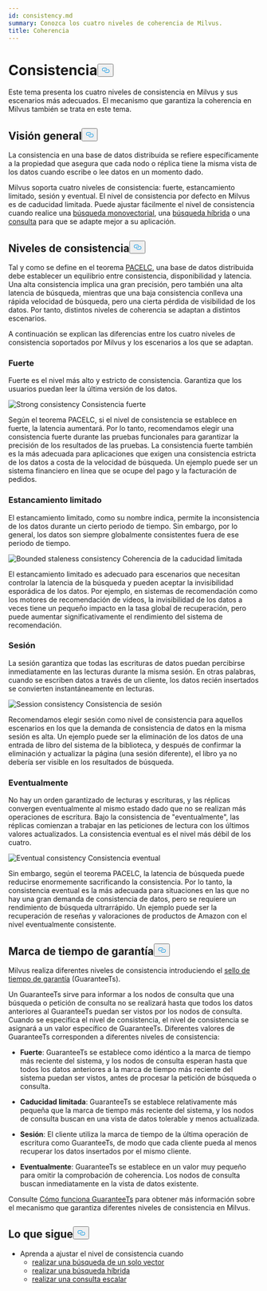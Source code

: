 ```yaml
---
id: consistency.md
summary: Conozca los cuatro niveles de coherencia de Milvus.
title: Coherencia
---
```

<h1 id="Consistency" class="common-anchor-header">Consistencia<button data-href="#Consistency" class="anchor-icon" translate="no">
      <svg translate="no"
        aria-hidden="true"
        focusable="false"
        height="20"
        version="1.1"
        viewBox="0 0 16 16"
        width="16"
      >
        <path
          fill="#0092E4"
          fill-rule="evenodd"
          d="M4 9h1v1H4c-1.5 0-3-1.69-3-3.5S2.55 3 4 3h4c1.45 0 3 1.69 3 3.5 0 1.41-.91 2.72-2 3.25V8.59c.58-.45 1-1.27 1-2.09C10 5.22 8.98 4 8 4H4c-.98 0-2 1.22-2 2.5S3 9 4 9zm9-3h-1v1h1c1 0 2 1.22 2 2.5S13.98 12 13 12H9c-.98 0-2-1.22-2-2.5 0-.83.42-1.64 1-2.09V6.25c-1.09.53-2 1.84-2 3.25C6 11.31 7.55 13 9 13h4c1.45 0 3-1.69 3-3.5S14.5 6 13 6z"
        ></path>
      </svg>
    </button></h1><p>Este tema presenta los cuatro niveles de consistencia en Milvus y sus escenarios más adecuados. El mecanismo que garantiza la coherencia en Milvus también se trata en este tema.</p>
<h2 id="Overview" class="common-anchor-header">Visión general<button data-href="#Overview" class="anchor-icon" translate="no">
      <svg translate="no"
        aria-hidden="true"
        focusable="false"
        height="20"
        version="1.1"
        viewBox="0 0 16 16"
        width="16"
      >
        <path
          fill="#0092E4"
          fill-rule="evenodd"
          d="M4 9h1v1H4c-1.5 0-3-1.69-3-3.5S2.55 3 4 3h4c1.45 0 3 1.69 3 3.5 0 1.41-.91 2.72-2 3.25V8.59c.58-.45 1-1.27 1-2.09C10 5.22 8.98 4 8 4H4c-.98 0-2 1.22-2 2.5S3 9 4 9zm9-3h-1v1h1c1 0 2 1.22 2 2.5S13.98 12 13 12H9c-.98 0-2-1.22-2-2.5 0-.83.42-1.64 1-2.09V6.25c-1.09.53-2 1.84-2 3.25C6 11.31 7.55 13 9 13h4c1.45 0 3-1.69 3-3.5S14.5 6 13 6z"
        ></path>
      </svg>
    </button></h2><p>La consistencia en una base de datos distribuida se refiere específicamente a la propiedad que asegura que cada nodo o réplica tiene la misma vista de los datos cuando escribe o lee datos en un momento dado.</p>
<p>Milvus soporta cuatro niveles de consistencia: fuerte, estancamiento limitado, sesión y eventual. El nivel de consistencia por defecto en Milvus es de caducidad limitada.  Puede ajustar fácilmente el nivel de consistencia cuando realice una <a href="/docs/es/single-vector-search.md">búsqueda monovectorial</a>, una <a href="/docs/es/multi-vector-search.md">búsqueda híbrida</a> o una <a href="/docs/es/get-and-scalar-query.md">consulta</a> para que se adapte mejor a su aplicación.</p>
<h2 id="Consistency-levels" class="common-anchor-header">Niveles de consistencia<button data-href="#Consistency-levels" class="anchor-icon" translate="no">
      <svg translate="no"
        aria-hidden="true"
        focusable="false"
        height="20"
        version="1.1"
        viewBox="0 0 16 16"
        width="16"
      >
        <path
          fill="#0092E4"
          fill-rule="evenodd"
          d="M4 9h1v1H4c-1.5 0-3-1.69-3-3.5S2.55 3 4 3h4c1.45 0 3 1.69 3 3.5 0 1.41-.91 2.72-2 3.25V8.59c.58-.45 1-1.27 1-2.09C10 5.22 8.98 4 8 4H4c-.98 0-2 1.22-2 2.5S3 9 4 9zm9-3h-1v1h1c1 0 2 1.22 2 2.5S13.98 12 13 12H9c-.98 0-2-1.22-2-2.5 0-.83.42-1.64 1-2.09V6.25c-1.09.53-2 1.84-2 3.25C6 11.31 7.55 13 9 13h4c1.45 0 3-1.69 3-3.5S14.5 6 13 6z"
        ></path>
      </svg>
    </button></h2><p>Tal y como se define en el teorema <a href="https://en.wikipedia.org/wiki/PACELC_theorem">PACELC</a>, una base de datos distribuida debe establecer un equilibrio entre consistencia, disponibilidad y latencia. Una alta consistencia implica una gran precisión, pero también una alta latencia de búsqueda, mientras que una baja consistencia conlleva una rápida velocidad de búsqueda, pero una cierta pérdida de visibilidad de los datos. Por tanto, distintos niveles de coherencia se adaptan a distintos escenarios.</p>
<p>A continuación se explican las diferencias entre los cuatro niveles de consistencia soportados por Milvus y los escenarios a los que se adaptan.</p>
<h3 id="Strong" class="common-anchor-header">Fuerte</h3><p>Fuerte es el nivel más alto y estricto de consistencia. Garantiza que los usuarios puedan leer la última versión de los datos.</p>
<p>
  
   <span class="img-wrapper"> <img translate="no" src="/docs/v2.4.x/assets/Consistency_Strong.png" alt="Strong consistency" class="doc-image" id="strong-consistency" />
   </span> <span class="img-wrapper"> <span>Consistencia fuerte</span> </span></p>
<p>Según el teorema PACELC, si el nivel de consistencia se establece en fuerte, la latencia aumentará. Por lo tanto, recomendamos elegir una consistencia fuerte durante las pruebas funcionales para garantizar la precisión de los resultados de las pruebas. La consistencia fuerte también es la más adecuada para aplicaciones que exigen una consistencia estricta de los datos a costa de la velocidad de búsqueda. Un ejemplo puede ser un sistema financiero en línea que se ocupe del pago y la facturación de pedidos.</p>
<h3 id="Bounded-staleness" class="common-anchor-header">Estancamiento limitado</h3><p>El estancamiento limitado, como su nombre indica, permite la inconsistencia de los datos durante un cierto periodo de tiempo. Sin embargo, por lo general, los datos son siempre globalmente consistentes fuera de ese periodo de tiempo.</p>
<p>
  
   <span class="img-wrapper"> <img translate="no" src="/docs/v2.4.x/assets/Consistency_Bounded.png" alt="Bounded staleness consistency" class="doc-image" id="bounded-staleness-consistency" />
   </span> <span class="img-wrapper"> <span>Coherencia de la caducidad limitada</span> </span></p>
<p>El estancamiento limitado es adecuado para escenarios que necesitan controlar la latencia de la búsqueda y pueden aceptar la invisibilidad esporádica de los datos. Por ejemplo, en sistemas de recomendación como los motores de recomendación de vídeos, la invisibilidad de los datos a veces tiene un pequeño impacto en la tasa global de recuperación, pero puede aumentar significativamente el rendimiento del sistema de recomendación.</p>
<h3 id="Session" class="common-anchor-header">Sesión</h3><p>La sesión garantiza que todas las escrituras de datos puedan percibirse inmediatamente en las lecturas durante la misma sesión. En otras palabras, cuando se escriben datos a través de un cliente, los datos recién insertados se convierten instantáneamente en lecturas.</p>
<p>
  
   <span class="img-wrapper"> <img translate="no" src="/docs/v2.4.x/assets/Consistency_Session.png" alt="Session consistency" class="doc-image" id="session-consistency" />
   </span> <span class="img-wrapper"> <span>Consistencia de sesión</span> </span></p>
<p>Recomendamos elegir sesión como nivel de consistencia para aquellos escenarios en los que la demanda de consistencia de datos en la misma sesión es alta. Un ejemplo puede ser la eliminación de los datos de una entrada de libro del sistema de la biblioteca, y después de confirmar la eliminación y actualizar la página (una sesión diferente), el libro ya no debería ser visible en los resultados de búsqueda.</p>
<h3 id="Eventually" class="common-anchor-header">Eventualmente</h3><p>No hay un orden garantizado de lecturas y escrituras, y las réplicas convergen eventualmente al mismo estado dado que no se realizan más operaciones de escritura. Bajo la consistencia de &quot;eventualmente&quot;, las réplicas comienzan a trabajar en las peticiones de lectura con los últimos valores actualizados. La consistencia eventual es el nivel más débil de los cuatro.</p>
<p>
  
   <span class="img-wrapper"> <img translate="no" src="/docs/v2.4.x/assets/Consistency_Eventual.png" alt="Eventual consistency" class="doc-image" id="eventual-consistency" />
   </span> <span class="img-wrapper"> <span>Consistencia eventual</span> </span></p>
<p>Sin embargo, según el teorema PACELC, la latencia de búsqueda puede reducirse enormemente sacrificando la consistencia. Por lo tanto, la consistencia eventual es la más adecuada para situaciones en las que no hay una gran demanda de consistencia de datos, pero se requiere un rendimiento de búsqueda ultrarrápido. Un ejemplo puede ser la recuperación de reseñas y valoraciones de productos de Amazon con el nivel eventualmente consistente.</p>
<h2 id="Guarantee-timestamp" class="common-anchor-header">Marca de tiempo de garantía<button data-href="#Guarantee-timestamp" class="anchor-icon" translate="no">
      <svg translate="no"
        aria-hidden="true"
        focusable="false"
        height="20"
        version="1.1"
        viewBox="0 0 16 16"
        width="16"
      >
        <path
          fill="#0092E4"
          fill-rule="evenodd"
          d="M4 9h1v1H4c-1.5 0-3-1.69-3-3.5S2.55 3 4 3h4c1.45 0 3 1.69 3 3.5 0 1.41-.91 2.72-2 3.25V8.59c.58-.45 1-1.27 1-2.09C10 5.22 8.98 4 8 4H4c-.98 0-2 1.22-2 2.5S3 9 4 9zm9-3h-1v1h1c1 0 2 1.22 2 2.5S13.98 12 13 12H9c-.98 0-2-1.22-2-2.5 0-.83.42-1.64 1-2.09V6.25c-1.09.53-2 1.84-2 3.25C6 11.31 7.55 13 9 13h4c1.45 0 3-1.69 3-3.5S14.5 6 13 6z"
        ></path>
      </svg>
    </button></h2><p>Milvus realiza diferentes niveles de consistencia introduciendo el <a href="https://github.com/milvus-io/milvus/blob/f3f46d3bb2dcae2de0bdb7bc0f7b20a72efceaab/docs/developer_guides/how-guarantee-ts-works.md">sello de tiempo de garantía</a> (GuaranteeTs).</p>
<p>Un GuaranteeTs sirve para informar a los nodos de consulta que una búsqueda o petición de consulta no se realizará hasta que todos los datos anteriores al GuaranteeTs puedan ser vistos por los nodos de consulta. Cuando se especifica el nivel de consistencia, el nivel de consistencia se asignará a un valor específico de GuaranteeTs. Diferentes valores de GuaranteeTs corresponden a diferentes niveles de consistencia:</p>
<ul>
<li><p><strong>Fuerte</strong>: GuaranteeTs se establece como idéntico a la marca de tiempo más reciente del sistema, y los nodos de consulta esperan hasta que todos los datos anteriores a la marca de tiempo más reciente del sistema puedan ser vistos, antes de procesar la petición de búsqueda o consulta.</p></li>
<li><p><strong>Caducidad limitada</strong>: GuaranteeTs se establece relativamente más pequeña que la marca de tiempo más reciente del sistema, y los nodos de consulta buscan en una vista de datos tolerable y menos actualizada.</p></li>
<li><p><strong>Sesión</strong>: El cliente utiliza la marca de tiempo de la última operación de escritura como GuaranteeTs, de modo que cada cliente pueda al menos recuperar los datos insertados por el mismo cliente.</p></li>
<li><p><strong>Eventualmente</strong>: GuaranteeTs se establece en un valor muy pequeño para omitir la comprobación de coherencia. Los nodos de consulta buscan inmediatamente en la vista de datos existente.</p></li>
</ul>
<p>Consulte <a href="https://github.com/milvus-io/milvus/blob/f3f46d3bb2dcae2de0bdb7bc0f7b20a72efceaab/docs/developer_guides/how-guarantee-ts-works.md">Cómo funciona GuaranteeTs</a> para obtener más información sobre el mecanismo que garantiza diferentes niveles de consistencia en Milvus.</p>
<h2 id="Whats-next" class="common-anchor-header">Lo que sigue<button data-href="#Whats-next" class="anchor-icon" translate="no">
      <svg translate="no"
        aria-hidden="true"
        focusable="false"
        height="20"
        version="1.1"
        viewBox="0 0 16 16"
        width="16"
      >
        <path
          fill="#0092E4"
          fill-rule="evenodd"
          d="M4 9h1v1H4c-1.5 0-3-1.69-3-3.5S2.55 3 4 3h4c1.45 0 3 1.69 3 3.5 0 1.41-.91 2.72-2 3.25V8.59c.58-.45 1-1.27 1-2.09C10 5.22 8.98 4 8 4H4c-.98 0-2 1.22-2 2.5S3 9 4 9zm9-3h-1v1h1c1 0 2 1.22 2 2.5S13.98 12 13 12H9c-.98 0-2-1.22-2-2.5 0-.83.42-1.64 1-2.09V6.25c-1.09.53-2 1.84-2 3.25C6 11.31 7.55 13 9 13h4c1.45 0 3-1.69 3-3.5S14.5 6 13 6z"
        ></path>
      </svg>
    </button></h2><ul>
<li>Aprenda a ajustar el nivel de consistencia cuando<ul>
<li><a href="/docs/es/single-vector-search.md">realizar una búsqueda de un solo vector</a></li>
<li><a href="/docs/es/multi-vector-search.md">realizar una búsqueda híbrida</a></li>
<li><a href="/docs/es/get-and-scalar-query.md">realizar una consulta escalar</a></li>
</ul></li>
</ul>
